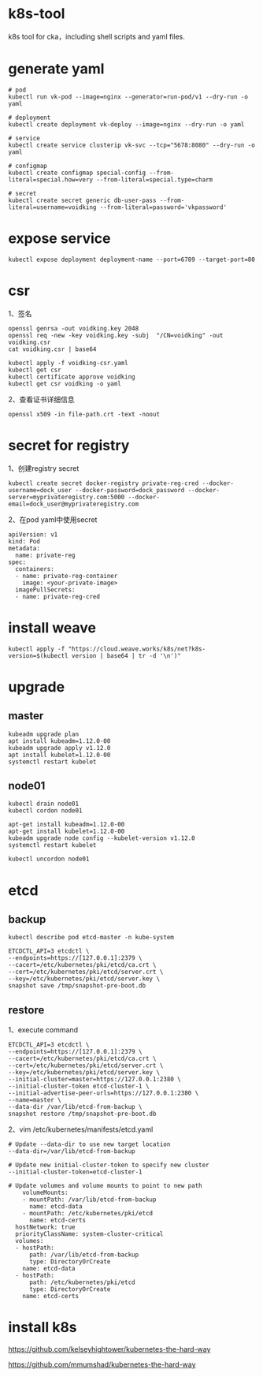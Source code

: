 # k8s-tool
k8s tool for cka，including shell scripts and yaml files.

# generate yaml
```
# pod
kubectl run vk-pod --image=nginx --generator=run-pod/v1 --dry-run -o yaml

# deployment
kubectl create deployment vk-deploy --image=nginx --dry-run -o yaml

# service
kubectl create service clusterip vk-svc --tcp="5678:8080" --dry-run -o yaml 

# configmap
kubectl create configmap special-config --from-literal=special.how=very --from-literal=special.type=charm

# secret
kubectl create secret generic db-user-pass --from-literal=username=voidking --from-literal=password='vkpassword'
```

# expose service
```
kubectl expose deployment deployment-name --port=6789 --target-port=80
```

# csr
1、签名
```
openssl genrsa -out voidking.key 2048
openssl req -new -key voidking.key -subj  "/CN=voidking" -out voidking.csr
cat voidking.csr | base64

kubectl apply -f voidking-csr.yaml
kubectl get csr 
kubectl certificate approve voidking
kubectl get csr voidking -o yaml
```

2、查看证书详细信息
```
openssl x509 -in file-path.crt -text -noout
```

# secret for registry
1、创建registry secret
```
kubectl create secret docker-registry private-reg-cred --docker-username=dock_user --docker-password=dock_password --docker-server=myprivateregistry.com:5000 --docker-email=dock_user@myprivateregistry.com
```

2、在pod yaml中使用secret
```
apiVersion: v1
kind: Pod
metadata:
  name: private-reg
spec:
  containers:
  - name: private-reg-container
    image: <your-private-image>
  imagePullSecrets:
  - name: private-reg-cred
```

# install weave
```
kubectl apply -f "https://cloud.weave.works/k8s/net?k8s-version=$(kubectl version | base64 | tr -d '\n')"
```

# upgrade
## master
```
kubeadm upgrade plan
apt install kubeadm=1.12.0-00
kubeadm upgrade apply v1.12.0
apt install kubelet=1.12.0-00
systemctl restart kubelet
```

## node01
```
kubectl drain node01
kubectl cordon node01

apt-get install kubeadm=1.12.0-00
apt-get install kubelet=1.12.0-00
kubeadm upgrade node config --kubelet-version v1.12.0
systemctl restart kubelet

kubectl uncordon node01
```

# etcd
## backup
```
kubectl describe pod etcd-master -n kube-system

ETCDCTL_API=3 etcdctl \
--endpoints=https://[127.0.0.1]:2379 \
--cacert=/etc/kubernetes/pki/etcd/ca.crt \
--cert=/etc/kubernetes/pki/etcd/server.crt \
--key=/etc/kubernetes/pki/etcd/server.key \
snapshot save /tmp/snapshot-pre-boot.db
```

## restore
1、execute command
```
ETCDCTL_API=3 etcdctl \
--endpoints=https://[127.0.0.1]:2379 \
--cacert=/etc/kubernetes/pki/etcd/ca.crt \
--cert=/etc/kubernetes/pki/etcd/server.crt \
--key=/etc/kubernetes/pki/etcd/server.key \
--initial-cluster=master=https://127.0.0.1:2380 \
--initial-cluster-token etcd-cluster-1 \
--initial-advertise-peer-urls=https://127.0.0.1:2380 \
--name=master \
--data-dir /var/lib/etcd-from-backup \
snapshot restore /tmp/snapshot-pre-boot.db
```

2、vim /etc/kubernetes/manifests/etcd.yaml
```
# Update --data-dir to use new target location
--data-dir=/var/lib/etcd-from-backup

# Update new initial-cluster-token to specify new cluster
--initial-cluster-token=etcd-cluster-1

# Update volumes and volume mounts to point to new path
    volumeMounts:
    - mountPath: /var/lib/etcd-from-backup
      name: etcd-data
    - mountPath: /etc/kubernetes/pki/etcd
      name: etcd-certs
  hostNetwork: true
  priorityClassName: system-cluster-critical
  volumes:
  - hostPath:
      path: /var/lib/etcd-from-backup
      type: DirectoryOrCreate
    name: etcd-data
  - hostPath:
      path: /etc/kubernetes/pki/etcd
      type: DirectoryOrCreate
    name: etcd-certs
```

# install k8s
https://github.com/kelseyhightower/kubernetes-the-hard-way

https://github.com/mmumshad/kubernetes-the-hard-way